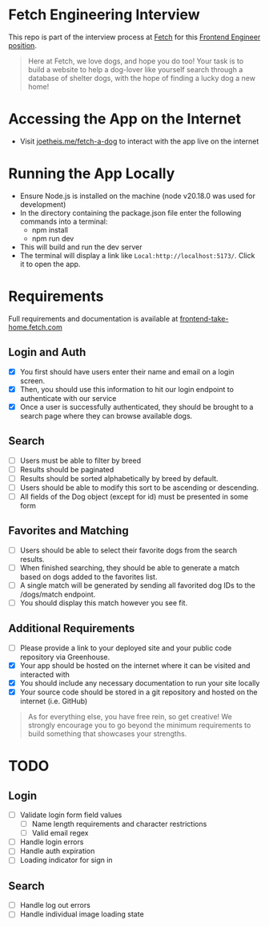 # Fetch Engineering Interview

This repo is part of the interview process at [Fetch](https://fetch.com/) for this [Frontend Engineer position](https://www.linkedin.com/jobs/view/4124831252/).

> Here at Fetch, we love dogs, and hope you do too! Your task is to build a website to help a dog-lover like yourself search through a database of shelter dogs, with the hope of finding a lucky dog a new home!

# Accessing the App on the Internet

- Visit [joetheis.me/fetch-a-dog](https://joetheis.me/fetch-a-dog/) to interact with the app live on the internet

# Running the App Locally

- Ensure Node.js is installed on the machine (node v20.18.0 was used for development)
- In the directory containing the package.json file enter the following commands into a terminal:
  - npm install
  - npm run dev
- This will build and run the dev server
- The terminal will display a link like `Local:http://localhost:5173/`. Click it to open the app.

# Requirements

Full requirements and documentation is available at [frontend-take-home.fetch.com](https://frontend-take-home.fetch.com/)

## Login and Auth

- [x] You first should have users enter their name and email on a login screen.
- [x] Then, you should use this information to hit our login endpoint to authenticate with our service
- [x] Once a user is successfully authenticated, they should be brought to a search page where they can browse available dogs.

## Search

- [ ] Users must be able to filter by breed
- [ ] Results should be paginated
- [ ] Results should be sorted alphabetically by breed by default.
- [ ] Users should be able to modify this sort to be ascending or descending.
- [ ] All fields of the Dog object (except for id) must be presented in some form

## Favorites and Matching

- [ ] Users should be able to select their favorite dogs from the search results.
- [ ] When finished searching, they should be able to generate a match based on dogs added to the favorites list.
- [ ] A single match will be generated by sending all favorited dog IDs to the /dogs/match endpoint.
- [ ] You should display this match however you see fit.

## Additional Requirements

- [ ] Please provide a link to your deployed site and your public code repository via Greenhouse.
- [x] Your app should be hosted on the internet where it can be visited and interacted with
- [x] You should include any necessary documentation to run your site locally
- [x] Your source code should be stored in a git repository and hosted on the internet (i.e. GitHub)

> As for everything else, you have free rein, so get creative! We strongly encourage you to go beyond the minimum requirements to build something that showcases your strengths.

# TODO

## Login

- [ ] Validate login form field values
  - [ ] Name length requirements and character restrictions
  - [ ] Valid email regex
- [ ] Handle login errors
- [ ] Handle auth expiration
- [ ] Loading indicator for sign in

## Search

- [ ] Handle log out errors
- [ ] Handle individual image loading state
